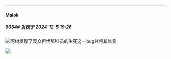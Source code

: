 ﻿
*****

####  Malok  
##### 9634#       发表于 2024-12-5 19:26

<img src="https://static.saraba1st.com/image/smiley/face2017/067.png" referrerpolicy="no-referrer">阿树发现了观众担忧那科员的生死这一bug并将其修复

<img src="https://static.saraba1st.com/image/smiley/face2017/067.png" referrerpolicy="no-referrer">

